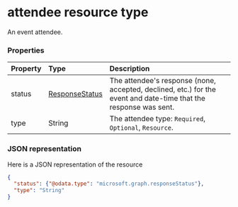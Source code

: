 # attendee resource type

An event attendee.
### Properties
| Property	   | Type	|Description|
|:---------------|:--------|:----------|
|status|[ResponseStatus](responsestatus.md)|The attendee's response (none, accepted, declined, etc.) for the event and date-time that the response was sent.|
|type|String|The attendee type: `Required`, `Optional`, `Resource`.|


### JSON representation

Here is a JSON representation of the resource

<!-- {
  "blockType": "resource",
  "optionalProperties": [

  ],
  "@odata.type": "microsoft.graph.attendee"
}-->

```json
{
  "status": {"@odata.type": "microsoft.graph.responseStatus"},
  "type": "String"
}

```


<!-- uuid: 8fcb5dbc-d5aa-4681-8e31-b001d5168d79
2015-10-25 14:57:30 UTC -->
<!-- {
  "type": "#page.annotation",
  "description": "attendee resource",
  "keywords": "",
  "section": "documentation",
  "tocPath": ""
}-->